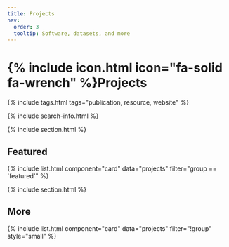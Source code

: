 ```yaml
---
title: Projects
nav:
  order: 3
  tooltip: Software, datasets, and more
---
```


# {% include icon.html icon="fa-solid fa-wrench" %}Projects

<!-- Add content here -->

{% include tags.html tags="publication, resource, website" %}

{% include search-info.html %}

{% include section.html %}

## Featured

{% include list.html component="card" data="projects" filter="group == 'featured'" %}

{% include section.html %}

## More

{% include list.html component="card" data="projects" filter="!group" style="small" %}
